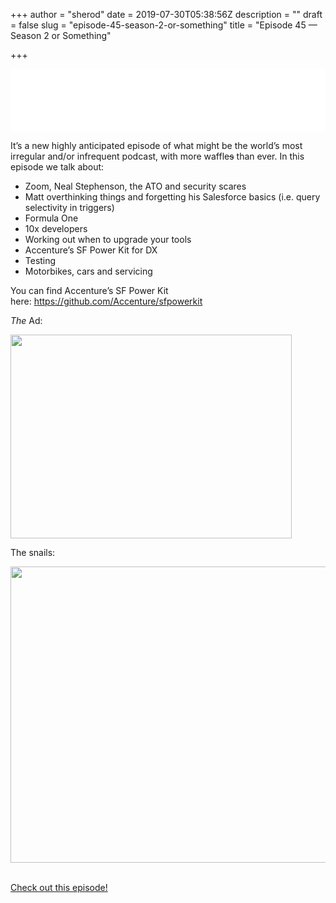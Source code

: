 +++
author = "sherod"
date = 2019-07-30T05:38:56Z
description = ""
draft = false
slug = "episode-45-season-2-or-something"
title = "Episode 45 &mdash; Season 2 or Something"

+++


<iframe style="border:none" src="//html5-player.libsyn.com/embed/episode/id/10705478/height/100/width//thumbnail/yes/render-playlist/no/theme/custom/tdest_id/648021/custom-color/336699" height="100" width="100%" scrolling="no"></iframe>
<p class="p1"><span class="Apple-converted-space">It&#8217;s a new highly anticipated episode of what might be the world&#8217;s most irregular and/or infrequent podcast, with more waffle<span style="text-decoration: line-through;">s</span> than ever. In this episode we talk about:</span></p>
<ul>
<li class="p1">Zoom, Neal Stephenson, the ATO and security scares</li>
<li class="p1">Matt overthinking things and forgetting his Salesforce basics (i.e. query selectivity in triggers)</li>
<li class="p1">Formula One</li>
<li class="p1">10x developers</li>
<li class="p1">Working out when to upgrade your tools</li>
<li class="p1">Accenture&#8217;s SF Power Kit for DX</li>
<li class="p1">Testing</li>
<li class="p1">Motorbikes, cars and servicing</li>
</ul>
<p>You can find Accenture&#8217;s SF Power Kit here: <a href="https://github.com/Accenture/sfpowerkit">https://github.com/Accenture/sfpowerkit</a></p>
<p><em>The</em> Ad:</p>
<p><img loading="lazy" src="http://www.suzukicycles.org/photos/GSX/GSX250F-Across/1990_Across_index1_450.jpg" alt="" width="450" height="326" /></p>
<p>The snails:</p>
<p><img loading="lazy" src="https://assets.libsyn.com/secure/show/53714/snails.jpg" alt="" width="640" height="474" /></p>
<p><br /><a href="http://directory.libsyn.com/episode/index/id/10705478/tdest_id/648021">Check out this episode!</a></p>



<p></p>



